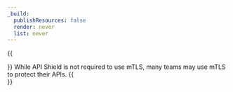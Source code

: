 ```yaml
---
_build:
  publishResources: false
  render: never
  list: never
---
```


{{<Aside type="note">}}
While API Shield is not required to use mTLS, many teams may use mTLS to protect their APIs.
{{</Aside>}}